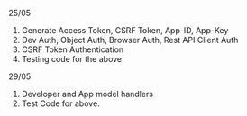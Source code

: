 25/05
1. Generate Access Token, CSRF Token, App-ID, App-Key
2. Dev Auth, Object Auth, Browser Auth, Rest API Client Auth
3. CSRF Token Authentication
4. Testing code for the above

29/05
1. Developer and App model handlers
2. Test Code for above.
